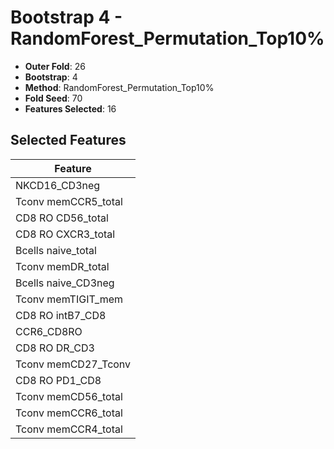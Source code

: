 # Bootstrap 4 - RandomForest_Permutation_Top10%

- **Outer Fold**: 26
- **Bootstrap**: 4
- **Method**: RandomForest_Permutation_Top10%
- **Fold Seed**: 70
- **Features Selected**: 16

## Selected Features

| Feature |
|---------|
| NKCD16_CD3neg |
| Tconv memCCR5_total |
| CD8 RO CD56_total |
| CD8 RO CXCR3_total |
| Bcells naive_total |
| Tconv memDR_total |
| Bcells naive_CD3neg |
| Tconv memTIGIT_mem |
| CD8 RO intB7_CD8 |
| CCR6_CD8RO |
| CD8 RO DR_CD3 |
| Tconv memCD27_Tconv |
| CD8 RO PD1_CD8 |
| Tconv memCD56_total |
| Tconv memCCR6_total |
| Tconv memCCR4_total |
